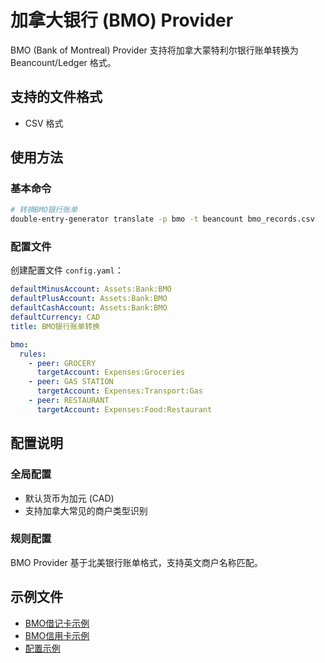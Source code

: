 # 加拿大银行 (BMO) Provider

BMO (Bank of Montreal) Provider 支持将加拿大蒙特利尔银行账单转换为 Beancount/Ledger 格式。

## 支持的文件格式

- CSV 格式

## 使用方法

### 基本命令

```bash
# 转换BMO银行账单
double-entry-generator translate -p bmo -t beancount bmo_records.csv
```

### 配置文件

创建配置文件 `config.yaml`：

```yaml
defaultMinusAccount: Assets:Bank:BMO
defaultPlusAccount: Assets:Bank:BMO
defaultCashAccount: Assets:Bank:BMO
defaultCurrency: CAD
title: BMO银行账单转换

bmo:
  rules:
    - peer: GROCERY
      targetAccount: Expenses:Groceries
    - peer: GAS STATION
      targetAccount: Expenses:Transport:Gas
    - peer: RESTAURANT
      targetAccount: Expenses:Food:Restaurant
```

## 配置说明

### 全局配置

- 默认货币为加元 (CAD)
- 支持加拿大常见的商户类型识别

### 规则配置

BMO Provider 基于北美银行账单格式，支持英文商户名称匹配。

## 示例文件

- [BMO借记卡示例](../../example/bmo/debit/example-bmo-records.csv)
- [BMO信用卡示例](../../example/bmo/credit/example-bmo-records.csv)
- [配置示例](../../example/bmo/credit/config.yaml)